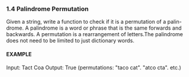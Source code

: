### 1.4  Palindrome Permutation
Given a string, write a function to check if it is a permutation of a palin- drome.
A palindrome is a word or phrase that is the same forwards and backwards.
A permutation is a rearrangement of letters.The palindrome does not need to be limited to just dictionary words.
#### EXAMPLE
Input: Tact Coa
Output: True (permutations: "taco cat". "atco cta". etc.)